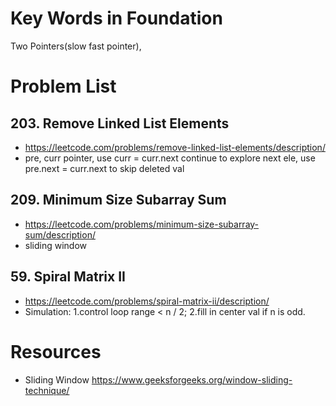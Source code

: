 # Key Words in Foundation
Two Pointers(slow fast pointer), 

# Problem List
## 203. Remove Linked List Elements
- https://leetcode.com/problems/remove-linked-list-elements/description/
- pre, curr pointer, use curr = curr.next continue to explore next ele, use pre.next = curr.next to skip deleted val
<!--  -->
## 209. Minimum Size Subarray Sum      
- https://leetcode.com/problems/minimum-size-subarray-sum/description/ 
- sliding window

## 59. Spiral Matrix II
- https://leetcode.com/problems/spiral-matrix-ii/description/
- Simulation: 1.control loop range < n / 2; 2.fill in center val if n is odd.

# Resources
- Sliding Window
https://www.geeksforgeeks.org/window-sliding-technique/